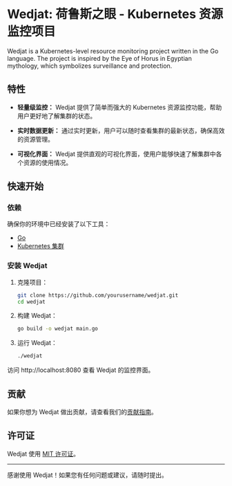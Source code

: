 # Wedjat: 荷鲁斯之眼 - Kubernetes 资源监控项目

Wedjat is a Kubernetes-level resource monitoring project written in the Go language. The project is inspired by the Eye of Horus in Egyptian mythology, which symbolizes surveillance and protection.

## 特性

- **轻量级监控：** Wedjat 提供了简单而强大的 Kubernetes 资源监控功能，帮助用户更好地了解集群的状态。

- **实时数据更新：** 通过实时更新，用户可以随时查看集群的最新状态，确保高效的资源管理。

- **可视化界面：** Wedjat 提供直观的可视化界面，使用户能够快速了解集群中各个资源的使用情况。

## 快速开始

### 依赖

确保你的环境中已经安装了以下工具：

- [Go](https://golang.org/)
- [Kubernetes 集群](https://kubernetes.io/)

### 安装 Wedjat

1. 克隆项目：

    ```bash
    git clone https://github.com/yourusername/wedjat.git
    cd wedjat
    ```

2. 构建 Wedjat：

    ```bash
    go build -o wedjat main.go
    ```

3. 运行 Wedjat：

    ```bash
    ./wedjat
    ```

访问 http://localhost:8080 查看 Wedjat 的监控界面。

## 贡献

如果你想为 Wedjat 做出贡献，请查看我们的[贡献指南](CONTRIBUTING.md)。

## 许可证

Wedjat 使用 [MIT 许可证](LICENSE)。

---

感谢使用 Wedjat！如果您有任何问题或建议，请随时提出。